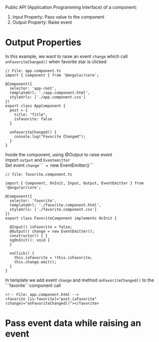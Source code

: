 Public API (Application Programming Interface) of a component:
1. Input Property: Pass value to the component
2. Output Property: Raise event

# Output Properties
In this example, we want to raise an event ```change``` which call ```onFavoriteChanged()``` when favorite star is clicked 

```
// File: app.component.ts
import { Component } from '@angular/core';

@Component({
  selector: 'app-root',
  templateUrl: './app.component.html',
  styleUrls: ['./app.component.css']
})
export class AppComponent {
  post = {
    title: "Title",
    isFavorite: false
  }

  onFavoriteChanged() {
    console.log("Favorite Changed");
  }
}
```
Inside the component, using @Output to raise event<br>
import ```output``` and ```Eventemitter```<br>
Set event ```change`` = ```new EventEmitter()```<br>
```
// file: favorite.component.ts

import { Component, OnInit, Input, Output, EventEmitter } from '@angular/core';

@Component({
  selector: 'favorite',
  templateUrl: './favorite.component.html',
  styleUrls: ['./favorite.component.css']
})
export class FavoriteComponent implements OnInit {

  @Input() isFavorite = false;
  @Output() change = new EventEmitter();
  constructor() { }
  ngOnInit(): void {
  }
  
  onClick() {
    this.isFavorite = !this.isFavorite;
    this.change.emit();
  }
}
```

In template we add event ```change``` and method ```onFavoriteChanged()``` to the ```favorite`` component call
```
<!-- File: app.component.html -->
<favorite [is-favorite]="post.isFavorite" (change)="onFavoriteChanged()"></favorite>
```
# Pass event data while raising an event

